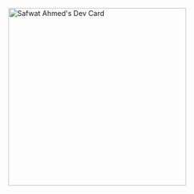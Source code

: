 <a href="https://app.daily.dev/safwatman"><img src="../devcard.png" width="356" alt="Safwat Ahmed's Dev Card"/></a>
